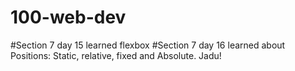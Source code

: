 # 100-web-dev
#Section 7 
day 15 
learned flexbox
#Section 7 
day 16 
learned about Positions: Static, relative, fixed and Absolute. Jadu! 
